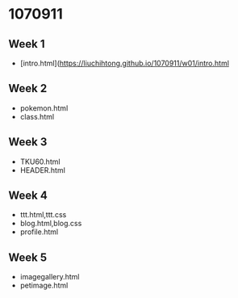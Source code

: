 # 1070911

## Week 1
- [intro.html](https://liuchihtong.github.io/1070911/w01/intro.html

## Week 2
- pokemon.html
- class.html

## Week 3
- TKU60.html
- HEADER.html

## Week 4
- ttt.html,ttt.css
- blog.html,blog.css
- profile.html

## Week 5
- imagegallery.html
- petimage.html
<!--stackedit_data:
eyJoaXN0b3J5IjpbLTM2MzQyOTg2Ml19
-->
